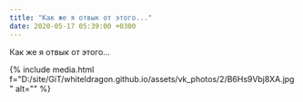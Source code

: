 ```yaml
---
title: "Как же я отвык от этого..."
date: 2020-05-17 05:39:00 +0300
---
```


Как же я отвык от этого...

{% include media.html f="D:/site/GiT/whiteldragon.github.io/assets/vk_photos/2/B6Hs9Vbj8XA.jpg" alt="" %}
